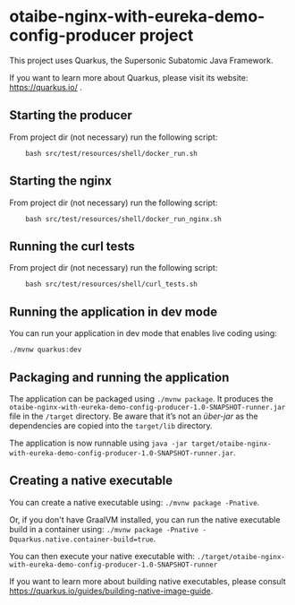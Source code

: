 # otaibe-nginx-with-eureka-demo-config-producer project

This project uses Quarkus, the Supersonic Subatomic Java Framework.

If you want to learn more about Quarkus, please visit its website: https://quarkus.io/ .

## Starting the producer

From project dir (not necessary) run the following script:
```
    bash src/test/resources/shell/docker_run.sh
```

## Starting the nginx

From project dir (not necessary) run the following script:
```
    bash src/test/resources/shell/docker_run_nginx.sh
```

## Running the curl tests

From project dir (not necessary) run the following script:
```
    bash src/test/resources/shell/curl_tests.sh
```

## Running the application in dev mode

You can run your application in dev mode that enables live coding using:
```
./mvnw quarkus:dev
```

## Packaging and running the application

The application can be packaged using `./mvnw package`.
It produces the `otaibe-nginx-with-eureka-demo-config-producer-1.0-SNAPSHOT-runner.jar` file in the `/target` directory.
Be aware that it’s not an _über-jar_ as the dependencies are copied into the `target/lib` directory.

The application is now runnable using `java -jar target/otaibe-nginx-with-eureka-demo-config-producer-1.0-SNAPSHOT-runner.jar`.

## Creating a native executable

You can create a native executable using: `./mvnw package -Pnative`.

Or, if you don't have GraalVM installed, you can run the native executable build in a container using: `./mvnw package -Pnative -Dquarkus.native.container-build=true`.

You can then execute your native executable with: `./target/otaibe-nginx-with-eureka-demo-config-producer-1.0-SNAPSHOT-runner`

If you want to learn more about building native executables, please consult https://quarkus.io/guides/building-native-image-guide.